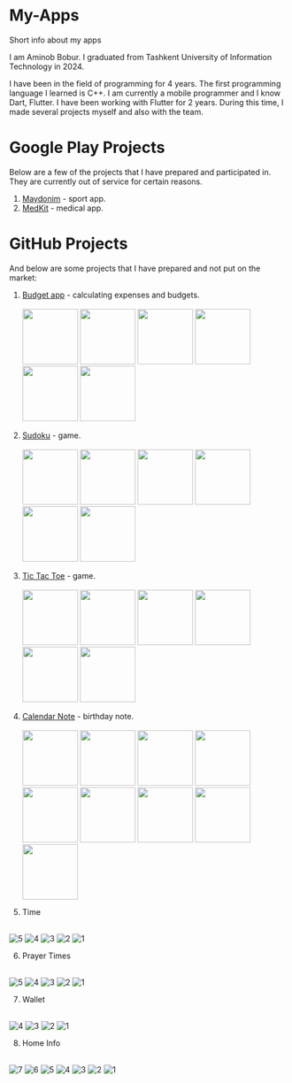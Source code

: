 # My-Apps
Short info about my apps

I am Aminob Bobur. I graduated from Tashkent University of Information Technology in 2024.

I have been in the field of programming for 4 years. The first programming language I learned is C++. I am currently a mobile programmer and I know Dart, Flutter. I have been working with Flutter for 2 years. During this time, I made several projects myself and also with the team.

# Google Play Projects

Below are a few of the projects that I have prepared and participated in. They are currently out of service for certain reasons.

1. [Maydonim](https://play.google.com/store/apps/details?id=uz.maydon.app) - sport app.
2. [MedKit](https://play.google.com/store/apps/details?id=com.medkit.patient) - medical app.

# GitHub Projects

And below are some projects that I have prepared and not put on the market:

1. [Budget app](https://github.com/AminovBobur/My-Apps/blob/cab260f6429bff5180e2d8b93b4b41ca75e8c3bb/1.%20Budget.apk) - calculating expenses and budgets. <br/><br/>
   <img src="https://github.com/AminovBobur/My-Apps/assets/113689058/de91d8a4-ef2e-49e5-84a9-952179dc5416" width=100 />
   <img src="https://github.com/AminovBobur/My-Apps/assets/113689058/192b7149-ca7a-4e76-a72a-4f73755e16ff" width=100 />
   <img src="https://github.com/AminovBobur/My-Apps/assets/113689058/81a83130-af2e-4b13-875a-3e41ffcb1385" width=100 />
   <img src="https://github.com/AminovBobur/My-Apps/assets/113689058/d4e4974b-6de7-48b4-b926-c196df6711d2" width=100 />
   <img src="https://github.com/AminovBobur/My-Apps/assets/113689058/4b836d70-ef86-4801-9a84-017b7dcadedf" width=100 />
   <img src="https://github.com/AminovBobur/My-Apps/assets/113689058/b5dc3147-04ff-4934-bb3b-6f14256542d9" width=100 />

2. [Sudoku](https://github.com/AminovBobur/My-Apps/blob/5be18dc22517a27e47018bdca6a03dab046e8180/2.%20Sudoku.apk) - game. <br/><br/>
   <img src="https://github.com/AminovBobur/My-Apps/assets/113689058/7695a733-bc1a-423f-924a-64bd91741682" width=100 />
   <img src="https://github.com/AminovBobur/My-Apps/assets/113689058/418c9cc0-f2e8-41d9-8bbf-82685b3b7212" width=100 />
   <img src="https://github.com/AminovBobur/My-Apps/assets/113689058/5fa1f3e1-6a19-4b34-a6d9-af939d5b0ae1" width=100 />
   <img src="https://github.com/AminovBobur/My-Apps/assets/113689058/0bf3e65d-d3b9-4d54-94a4-c80808779672" width=100 />
   <img src="https://github.com/AminovBobur/My-Apps/assets/113689058/86d4894d-0c06-45cb-b085-8a9e899703f2" width=100 />
   <img src="https://github.com/AminovBobur/My-Apps/assets/113689058/6b203910-8490-4009-83d7-17425deb400f" width=100 />

3. [Tic Tac Toe](https://github.com/AminovBobur/My-Apps/blob/01f9351e6bf79eafcb36a4fd095b6f4cf40bdafe/3.%20Tic%20tac%20toe.apk) - game. <br/><br/>
   <img src="https://github.com/AminovBobur/My-Apps/assets/113689058/0a4bcbb3-d938-4f62-b230-f81b721bbbcb" width=100 />
   <img src="https://github.com/AminovBobur/My-Apps/assets/113689058/6d2df090-c05a-46ff-b453-fd5ee1bd4c9c" width=100 />
   <img src="https://github.com/AminovBobur/My-Apps/assets/113689058/1e94604a-0957-437b-8da6-c8cf67ac69a8" width=100 />
   <img src="https://github.com/AminovBobur/My-Apps/assets/113689058/88bf6292-11bf-431c-a055-e15c97a2e784" width=100 />
   <img src="https://github.com/AminovBobur/My-Apps/assets/113689058/9b5248bf-23ea-4b7b-972c-85f21bd8eb37" width=100 />
   <img src="https://github.com/AminovBobur/My-Apps/assets/113689058/fc3eed0a-2bd5-4a09-9f19-139a7ad4c97a" width=100 />

4. [Calendar Note](https://github.com/AminovBobur/My-Apps/blob/6de811df5f41d917b45174b0cd59d396b7a449f6/4.%20Calendar%20note.apk) - birthday note. <br/><br/>
   <img src="https://github.com/AminovBobur/My-Apps/assets/113689058/32424a9e-ffb0-4dd3-b896-f79d8628f82e" width=100 />
   <img src="https://github.com/AminovBobur/My-Apps/assets/113689058/f64f0d35-4990-48ae-86f0-1236fd3ac476" width=100 />
   <img src="https://github.com/AminovBobur/My-Apps/assets/113689058/c3229a35-5bf2-4850-a9b3-1efa95ca9b7a" width=100 />
   <img src="https://github.com/AminovBobur/My-Apps/assets/113689058/9315fe2a-bc5d-49e2-b29f-541beb66304a" width=100 />
   <img src="https://github.com/AminovBobur/My-Apps/assets/113689058/e5025695-86f5-46a9-9a6c-07704a8f58e4" width=100 />
   <img src="https://github.com/AminovBobur/My-Apps/assets/113689058/02128832-1807-4b9e-bc6f-6fdb82ec92f5" width=100 />
   <img src="https://github.com/AminovBobur/My-Apps/assets/113689058/a4350780-0bb7-413d-bacf-2d4b5b759a5d" width=100 />
   <img src="https://github.com/AminovBobur/My-Apps/assets/113689058/a603bacd-a64e-412e-a803-46ec3fc9a036" width=100 />
   <img src="" width=100 />

5. Time <br/><br/>

![5](https://github.com/AminovBobur/My-Apps/assets/113689058/39353625-44c7-47ad-b03c-a382a63c13a2)
![4](https://github.com/AminovBobur/My-Apps/assets/113689058/d99b7cbf-084a-479f-994c-c9840aedf1ce)
![3](https://github.com/AminovBobur/My-Apps/assets/113689058/962ddc80-00d3-411a-b4df-b2233da6c0fd)
![2](https://github.com/AminovBobur/My-Apps/assets/113689058/5cf3ee0c-1f29-45b4-9f9d-8138d78ac936)
![1](https://github.com/AminovBobur/My-Apps/assets/113689058/8b450cee-db43-4b67-a154-69d3bd69e9ed)

6. Prayer Times <br/><br/>

![5](https://github.com/AminovBobur/My-Apps/assets/113689058/d9065a18-6eb0-4299-995a-c32867c90451)
![4](https://github.com/AminovBobur/My-Apps/assets/113689058/276e29d6-82e8-46ba-a526-043a136e6c78)
![3](https://github.com/AminovBobur/My-Apps/assets/113689058/b08f7134-a4db-48fe-8dde-07e1287a845c)
![2](https://github.com/AminovBobur/My-Apps/assets/113689058/767a9d82-e621-4b8e-a207-a9cb573bc281)
![1](https://github.com/AminovBobur/My-Apps/assets/113689058/de1ec5f3-6592-491c-b0fa-35346a96c848)

7. Wallet <br/><br/>

![4](https://github.com/AminovBobur/My-Apps/assets/113689058/008e1ba9-4f81-4623-9a7e-a5b6dd3b154f)
![3](https://github.com/AminovBobur/My-Apps/assets/113689058/221f6f82-8d1a-47c0-80bc-0cad73588016)
![2](https://github.com/AminovBobur/My-Apps/assets/113689058/1c7bbf2c-0625-4000-abbe-0cc69615768f)
![1](https://github.com/AminovBobur/My-Apps/assets/113689058/e4f16396-005f-4f90-964b-8c277ef887d8)

8. Home Info <br/><br/>

![7](https://github.com/AminovBobur/My-Apps/assets/113689058/00eac478-df40-4523-985b-432417e70a20)
![6](https://github.com/AminovBobur/My-Apps/assets/113689058/6c94fda4-2605-4701-afd3-4ff9460b35f5)
![5](https://github.com/AminovBobur/My-Apps/assets/113689058/56d43a3c-97c5-4ac0-a17a-9413b370a174)
![4](https://github.com/AminovBobur/My-Apps/assets/113689058/dfaeb2de-f09a-41fc-9fc9-1d0f73e60fed)
![3](https://github.com/AminovBobur/My-Apps/assets/113689058/52f13902-3b81-4c50-9939-b04aa2aac429)
![2](https://github.com/AminovBobur/My-Apps/assets/113689058/a3a60fef-993d-49d5-9cc0-20a783741c18)
![1](https://github.com/AminovBobur/My-Apps/assets/113689058/df779d1d-1fe2-4edf-a188-82c495adc313)



